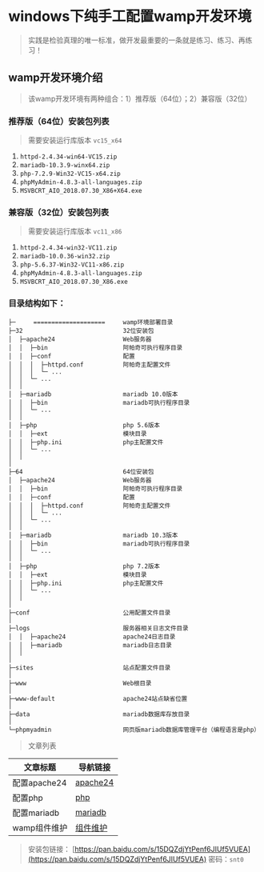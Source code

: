 # windows下纯手工配置wamp开发环境

> 实践是检验真理的唯一标准，做开发最重要的一条就是练习、练习、再练习！

## wamp开发环境介绍

> 该wamp开发环境有两种组合：1）推荐版（64位）；2）兼容版（32位）

### 推荐版（64位）安装包列表

> 需要安装运行库版本 `vc15_x64`

1. `httpd-2.4.34-win64-VC15.zip`
2. `mariadb-10.3.9-winx64.zip`
3. `php-7.2.9-Win32-VC15-x64.zip`
4. `phpMyAdmin-4.8.3-all-languages.zip`
5. `MSVBCRT_AIO_2018.07.30_X86+X64.exe`

### 兼容版（32位）安装包列表

> 需要安装运行库版本 `vc11_x86`

1. `httpd-2.4.34-win32-VC11.zip`
2. `mariadb-10.0.36-win32.zip`
3. `php-5.6.37-Win32-VC11-x86.zip`
4. `phpMyAdmin-4.8.3-all-languages.zip`
5. `MSVBCRT_AIO_2018.07.30_X86.exe`

### 目录结构如下：

```shell
├─     ====================     wamp环境部署目录
├─32                            32位安装包
│  ├─apache24                   Web服务器
│  │  ├─bin                     阿帕奇可执行程序目录
│  │  ├─conf                    配置
│  │  │  ├─httpd.conf           阿帕奇主配置文件
│  │  │  └─ ...
│  │  └─ ...
│  │
│  ├─mariadb                    mariadb 10.0版本
│  │  ├─bin                     mariadb可执行程序目录
│  │  └─ ...
│  │
│  ├─php                        php 5.6版本
│  │  ├─ext                     模块目录
│  │  ├─php.ini                 php主配置文件
│  │  └─ ...
│  │
│
├─64                            64位安装包
│  ├─apache24                   Web服务器
│  │  ├─bin                     阿帕奇可执行程序目录
│  │  ├─conf                    配置
│  │  │  ├─httpd.conf           阿帕奇主配置文件
│  │  │  └─ ...
│  │  └─ ...
│  │
│  ├─mariadb                    mariadb 10.3版本
│  │  ├─bin                     mariadb可执行程序目录
│  │  └─ ...
│  │
│  ├─php                        php 7.2版本
│  │  ├─ext                     模块目录
│  │  ├─php.ini                 php主配置文件
│  │  └─ ...
│  │
│
├─conf                          公用配置文件目录
│
├─logs                          服务器相关日志文件目录
│  │  ├─apache24                apache24日志目录
│  │  ├─mariadb                 mariadb日志目录
│  │
│
├─sites                         站点配置文件目录
│
├─www                           Web根目录
│
├─www-default                   apache24站点缺省位置
│
├─data                          mariadb数据库存放目录
│
└─phpmyadmin                    网页版mariadb数据库管理平台（编程语言是php）
```

> 文章列表

文章标题          | 导航链接
------------- | -------------------------
配置apache24 | [apache24](配置apache24.md)
配置php         | [php](配置php.md)
配置mariadb     | [mariadb](配置mariadb.md)
wamp组件维护      | [组件维护](wamp组件维护.md)

>  安装包链接： [https://pan.baidu.com/s/15DQZdjYtPenf6JIUf5VUEA](https://pan.baidu.com/s/15DQZdjYtPenf6JIUf5VUEA)  密码：`snt0`
